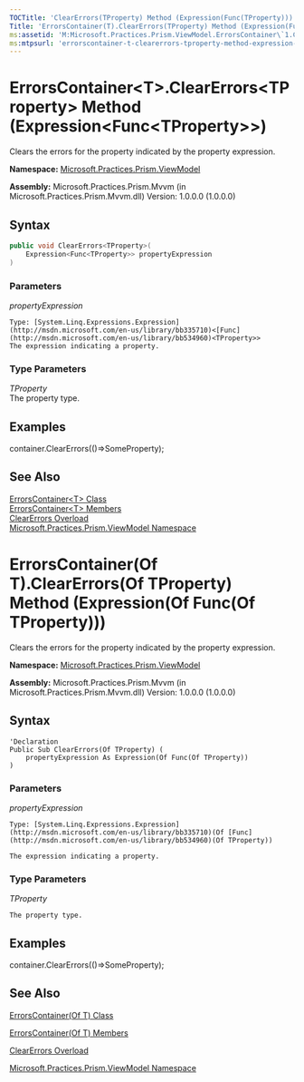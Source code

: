 ```yaml
---
TOCTitle: 'ClearErrors(TProperty) Method (Expression(Func(TProperty)))'
Title: 'ErrorsContainer(T).ClearErrors(TProperty) Method (Expression(Func(TProperty))) (Microsoft.Practices.Prism.ViewModel)'
ms:assetid: 'M:Microsoft.Practices.Prism.ViewModel.ErrorsContainer\`1.ClearErrors\`\`1(System.Linq.Expressions.Expression{System.Func{\`\`0}})'
ms:mtpsurl: 'errorscontainer-t-clearerrors-tproperty-method-expression-func-tproperty-mspp-viewmodel.md'
---
```


# ErrorsContainer&lt;T&gt;.ClearErrors&lt;TProperty&gt; Method (Expression&lt;Func&lt;TProperty&gt;&gt;)

Clears the errors for the property indicated by the property expression.

**Namespace:** [Microsoft.Practices.Prism.ViewModel](mspp-viewmodel-namespace)

**Assembly:** Microsoft.Practices.Prism.Mvvm (in Microsoft.Practices.Prism.Mvvm.dll) Version: 1.0.0.0 (1.0.0.0)

## Syntax

```C#
public void ClearErrors<TProperty>(
	Expression<Func<TProperty>> propertyExpression
)
```
### Parameters

*propertyExpression*

	Type: [System.Linq.Expressions.Expression](http://msdn.microsoft.com/en-us/library/bb335710)<[Func](http://msdn.microsoft.com/en-us/library/bb534960)<TProperty>>
	The expression indicating a property.
	
### Type Parameters

*TProperty*<br/>
	The property type.

## Examples
container.ClearErrors(()=>SomeProperty);

## See Also

[ErrorsContainer&lt;T&gt; Class](errorscontainer-t-class-mspp-viewmodel)<br/>
[ErrorsContainer&lt;T&gt; Members](errorscontainer-t-members-mspp-viewmodel)<br/>
[ClearErrors Overload](errorscontainer-t-clearerrors-method-mspp-viewmodel)<br/>
[Microsoft.Practices.Prism.ViewModel Namespace](mspp-viewmodel-namespace)

# ErrorsContainer(Of T).ClearErrors(Of TProperty) Method (Expression(Of Func(Of TProperty)))

Clears the errors for the property indicated by the property expression.

**Namespace:** [Microsoft.Practices.Prism.ViewModel](mspp-viewmodel-namespace)

**Assembly:** Microsoft.Practices.Prism.Mvvm (in Microsoft.Practices.Prism.Mvvm.dll) Version: 1.0.0.0 (1.0.0.0)

## Syntax

```VB
'Declaration
Public Sub ClearErrors(Of TProperty) ( 
	propertyExpression As Expression(Of Func(Of TProperty))
)
```
### Parameters

*propertyExpression*  

	Type: [System.Linq.Expressions.Expression](http://msdn.microsoft.com/en-us/library/bb335710)(Of [Func](http://msdn.microsoft.com/en-us/library/bb534960)(Of TProperty))

	The expression indicating a property.

### Type Parameters

*TProperty*

	The property type.

## Examples

container.ClearErrors(()=&gt;SomeProperty);

## See Also
[ErrorsContainer(Of T) Class](errorscontainer-t-class-mspp-viewmodel)

[ErrorsContainer(Of T) Members](errorscontainer-t-members-mspp-viewmodel)

[ClearErrors Overload](errorscontainer-t-clearerrors-method-mspp-viewmodel)

[Microsoft.Practices.Prism.ViewModel Namespace](mspp-viewmodel-namespace)
